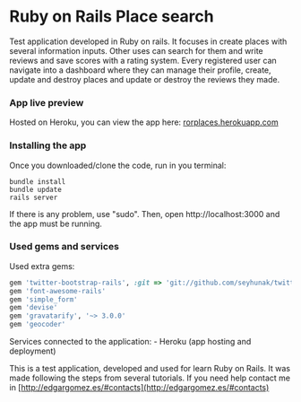 # Ruby on Rails Place search
Test application developed in Ruby on rails. It focuses in create places with several information inputs. Other uses can search for them and write reviews and save scores with a rating system. Every registered user can navigate into a dashboard where they can manage their profile, create, update and destroy places and update or destroy the reviews they made.

### App live preview
Hosted on Heroku, you can view the app here: [rorplaces.herokuapp.com](http://rorplaces.herokuapp.com)

### Installing the app

Once you downloaded/clone the code, run in you terminal:

    bundle install
    bundle update
    rails server

If there is any problem, use "sudo". Then, open http://localhost:3000 and the app must be running.

### Used gems and services

Used extra gems:
```ruby
gem 'twitter-bootstrap-rails', :git => 'git://github.com/seyhunak/twitter-bootstrap-rails.git'
gem 'font-awesome-rails'
gem 'simple_form'
gem 'devise'
gem 'gravatarify', '~> 3.0.0'
gem 'geocoder'
```

Services connected to the application:
    - Heroku (app hosting and deployment)


This is a test application, developed and used for learn Ruby on Rails. It was made following the steps from several tutorials. If you need help contact me in [http://edgargomez.es/#contacts](http://edgargomez.es/#contacts)
